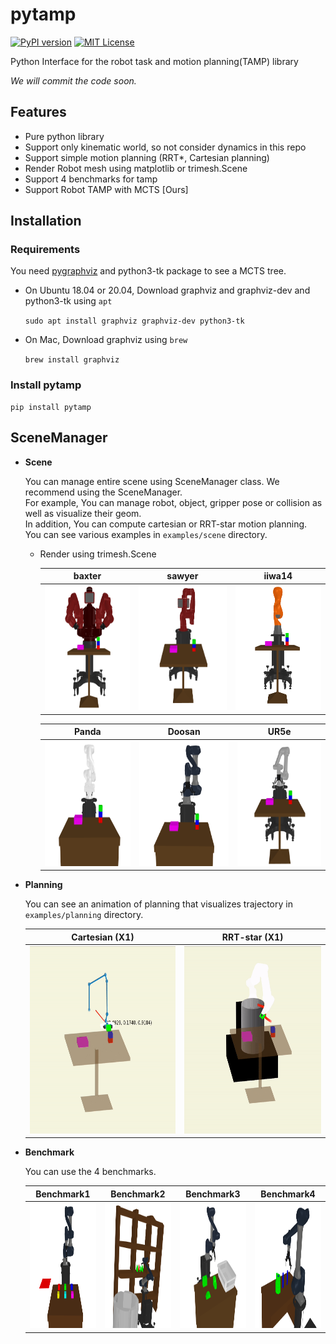 # pytamp

[![PyPI version](https://badge.fury.io/py/pytamp.svg)](https://badge.fury.io/py/pytamp)  [![MIT License](http://img.shields.io/badge/license-MIT-blue.svg?style=flat)](LICENSE)

Python Interface for the robot task and motion planning(TAMP) library

*We will commit the code soon.*

## Features

- Pure python library
- Support only kinematic world, so not consider dynamics in this repo
- Support simple motion planning (RRT*, Cartesian planning)
- Render Robot mesh using matplotlib or trimesh.Scene
- Support 4 benchmarks for tamp
- Support Robot TAMP with MCTS [Ours]

## Installation

### Requirements

You need [pygraphviz](https://github.com/pygraphviz/pygraphviz) and python3-tk package to see a MCTS tree.

- On Ubuntu 18.04 or 20.04, Download graphviz and graphviz-dev and python3-tk using  `apt`

  `sudo apt install graphviz graphviz-dev python3-tk`

- On Mac, Download graphviz using `brew`

  `brew install graphviz`

### Install pytamp

~~~
pip install pytamp
~~~

## SceneManager

- **Scene** 

  You can manage entire scene using SceneManager class. We recommend using the SceneManager.  
  For example, You can manage robot, object, gripper pose or collision as well as visualize their geom.   
  In addition, You can compute cartesian or RRT-star motion planning.  
  You can see various examples in `examples/scene` directory. 

  - Render using trimesh.Scene

    |                           baxter                           |                           sawyer                           |                           iiwa14                           |
    | :--------------------------------------------------------: | :--------------------------------------------------------: | :--------------------------------------------------------: |
    | <img src="img/baxter_scene.png" width="300" height="200"/> | <img src="img/sawyer_scene.png" width="300" height="200"/> | <img src="img/iiwa14_scene.png" width="300" height="200"/> |

    |                           Panda                           |                           Doosan                           |                           UR5e                           |
    | :-------------------------------------------------------: | :--------------------------------------------------------: | :------------------------------------------------------: |
    | <img src="img/panda_scene.png" width="300" height="200"/> | <img src="img/doosan_scene.png" width="300" height="200"/> | <img src="img/ur5e_scene.png" width="300" height="200"/> |
  
- **Planning**

  You can see an animation of planning that visualizes trajectory in `examples/planning` directory. 

  |                        Cartesian (X1)                        |                       RRT-star (X1)                        |
  | :----------------------------------------------------------: | :--------------------------------------------------------: |
  | <img src="img/cartesian_planning.gif" width="400" height="300"/> | <img src="img/rrt_planning.gif" width="400" height="300"/> |

- **Benchmark**

  You can use the 4 benchmarks.
  
  |                        Benchmark1                        |                        Benchmark2                        |                        Benchmark3                        |                        Benchmark4                        |
  | :------------------------------------------------------: | :------------------------------------------------------: | :------------------------------------------------------: | :------------------------------------------------------: |
  | <img src="img/benchmark1.png" width="300" height="200"/> | <img src="img/benchmark2.png" width="300" height="200"/> | <img src="img/benchmark3.png" width="300" height="200"/> | <img src="img/benchmark4.png" width="300" height="200"/> |
  
  
